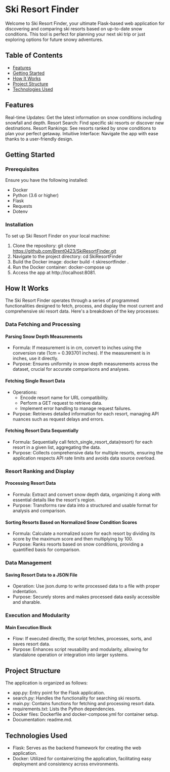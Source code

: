 # Ski Resort Finder

Welcome to Ski Resort Finder, your ultimate Flask-based web application for discovering and comparing ski resorts based on up-to-date snow conditions. This tool is perfect for planning your next ski trip or just exploring options for future snowy adventures.

## Table of Contents

- [Features](#features)
- [Getting Started](#getting-started)
- [How It Works](#how-it-works)
- [Project Structure](#project-structure)
- [Technologies Used](#technologies-used)

## Features

Real-time Updates: Get the latest information on snow conditions including snowfall and depth.
Resort Search: Find specific ski resorts or discover new destinations.
Resort Rankings: See resorts ranked by snow conditions to plan your perfect getaway.
Intuitive Interface: Navigate the app with ease thanks to a user-friendly design.

## Getting Started

### Prerequisites

Ensure you have the following installed:

- Docker
- Python (3.6 or higher)
- Flask
- Requests
- Dotenv

### Installation

To set up Ski Resort Finder on your local machine:

1. Clone the repository: git clone https://github.com/Brent0423/SkiResortFinder.git
2. Navigate to the project directory: cd SkiResortFinder
3. Build the Docker image: docker build -t skiresortfinder .
4. Run the Docker container: docker-compose up
5. Access the app at http://localhost:8081.

## How It Works

The Ski Resort Finder operates through a series of programmed functionalities designed to fetch, process, and display the most current and comprehensive ski resort data. Here's a breakdown of the key processes:

### Data Fetching and Processing

#### Parsing Snow Depth Measurements

- Formula: If measurement is in cm, convert to inches using the conversion rate (1cm = 0.393701 inches). If the measurement is in inches, use it directly.
- Purpose: Ensures uniformity in snow depth measurements across the dataset, crucial for accurate comparisons and analyses.

#### Fetching Single Resort Data

- Operations:
  - Encode resort name for URL compatibility.
  - Perform a GET request to retrieve data.
  - Implement error handling to manage request failures.
- Purpose: Retrieves detailed information for each resort, managing API nuances such as request delays and errors.

#### Fetching Resort Data Sequentially

- Formula: Sequentially call fetch_single_resort_data(resort) for each resort in a given list, aggregating the data.
- Purpose: Collects comprehensive data for multiple resorts, ensuring the application respects API rate limits and avoids data source overload.

### Resort Ranking and Display

#### Processing Resort Data

- Formula: Extract and convert snow depth data, organizing it along with essential details like the resort's region.
- Purpose: Transforms raw data into a structured and usable format for analysis and comparison.

#### Sorting Resorts Based on Normalized Snow Condition Scores

- Formula: Calculate a normalized score for each resort by dividing its score by the maximum score and then multiplying by 100.
- Purpose: Ranks resorts based on snow conditions, providing a quantified basis for comparison.

### Data Management

#### Saving Resort Data to a JSON File

- Operation: Use json.dump to write processed data to a file with proper indentation.
- Purpose: Securely stores and makes processed data easily accessible and sharable.

### Execution and Modularity

#### Main Execution Block

- Flow: If executed directly, the script fetches, processes, sorts, and saves resort data.
- Purpose: Enhances script reusability and modularity, allowing for standalone operation or integration into larger systems.

## Project Structure

The application is organized as follows:

- app.py: Entry point for the Flask application.
- search.py: Handles the functionality for searching ski resorts.
- main.py: Contains functions for fetching and processing resort data.
- requirements.txt: Lists the Python dependencies.
- Docker files: Dockerfile and docker-compose.yml for container setup.
- Documentation: readme.md.

## Technologies Used

- Flask: Serves as the backend framework for creating the web application.
- Docker: Utilized for containerizing the application, facilitating easy deployment and consistency across environments.
